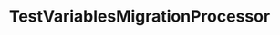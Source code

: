 ---
optionsClassName: TestVariablesMigrationProcessorOptions
optionsClassFullName: MigrationTools.Processors.TestVariablesMigrationProcessorOptions
configurationSamples:
- name: confinguration.json
  description: 
  code: >-
    {
      "MigrationTools": {
        "Processors": [
          {
            "ProcessorType": "TestVariablesMigrationProcessor",
            "Enabled": false,
            "Enrichers": null,
            "Processor": "TestVariablesMigrationContext",
            "ProcessorEnrichers": null,
            "SourceName": null,
            "TargetName": null,
            "RefName": null
          }
        ]
      }
    }
  sampleFor: MigrationTools.Processors.TestVariablesMigrationProcessorOptions
- name: defaults
  description: 
  code: >-
    {
      "MigrationTools": {
        "ProcessorDefaults": {
          "TestVariablesMigrationProcessor": []
        }
      }
    }
  sampleFor: MigrationTools.Processors.TestVariablesMigrationProcessorOptions
- name: Classic
  description: 
  code: >-
    {
      "$type": "TestVariablesMigrationProcessorOptions",
      "Enabled": false,
      "Enrichers": null,
      "Processor": "TestVariablesMigrationContext",
      "ProcessorEnrichers": null,
      "SourceName": null,
      "TargetName": null
    }
  sampleFor: MigrationTools.Processors.TestVariablesMigrationProcessorOptions
description: This processor can migrate test variables that are defined in the test plans / suites. This must run before `TestPlansAndSuitesMigrationConfig`.
className: TestVariablesMigrationProcessor
typeName: Processors
architecture: 
options:
- parameterName: Enabled
  type: Boolean
  description: missng XML code comments
  defaultValue: missng XML code comments
- parameterName: Enrichers
  type: List
  description: A list of enrichers that can augment the proccessing of the data
  defaultValue: missng XML code comments
- parameterName: Processor
  type: String
  description: missng XML code comments
  defaultValue: missng XML code comments
- parameterName: ProcessorEnrichers
  type: List
  description: List of Enrichers that can be used to add more features to this processor. Only works with Native Processors and not legacy Processors.
  defaultValue: missng XML code comments
- parameterName: RefName
  type: String
  description: '`Refname` will be used in the future to allow for using named Options without the need to copy all of the options.'
  defaultValue: missng XML code comments
- parameterName: SourceName
  type: String
  description: missng XML code comments
  defaultValue: missng XML code comments
- parameterName: TargetName
  type: String
  description: missng XML code comments
  defaultValue: missng XML code comments
status: Beta
processingTarget: Suites & Plans
classFile: /src/MigrationTools.Clients.AzureDevops.ObjectModel/Processors/TestVariablesMigrationProcessor.cs
optionsClassFile: /src/MigrationTools.Clients.AzureDevops.ObjectModel/Processors/TestVariablesMigrationProcessorOptions.cs

redirectFrom:
- /Reference/Processors/TestVariablesMigrationProcessorOptions/
layout: reference
toc: true
permalink: /Reference/Processors/TestVariablesMigrationProcessor/
title: TestVariablesMigrationProcessor
categories:
- Processors
- 
topics:
- topic: notes
  path: /Processors/TestVariablesMigrationProcessor-notes.md
  exists: false
  markdown: ''
- topic: introduction
  path: /Processors/TestVariablesMigrationProcessor-introduction.md
  exists: false
  markdown: ''

---